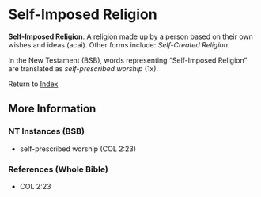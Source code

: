 # Self-Imposed Religion
**Self-Imposed Religion**. 
A religion made up by a person based on their own wishes and ideas (acai). 
Other forms include: 
*Self-Created Religion*. 




In the New Testament (BSB), words representing “Self-Imposed Religion” are translated as 
*self-prescribed worship* (1x). 


Return to [Index](00-Index.md)

## More Information

### NT Instances (BSB)

* self-prescribed worship (COL 2:23)



### References (Whole Bible)

* COL 2:23



